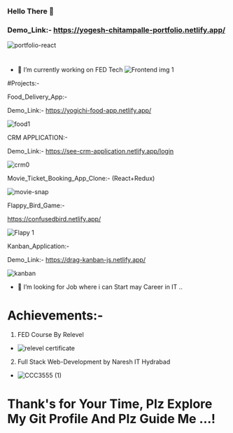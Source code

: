 ### Hello There 👋
### Demo_Link:- https://yogesh-chitampalle-portfolio.netlify.app/
![portfolio-react](https://github.com/Yogeshchitampalle/Yogeshchitampalle/assets/86973304/aebe99c4-f333-4c0c-b730-959c99c13b72)

#
- 🔭 I’m currently working on FED Tech
![Frontend img 1](https://github.com/Yogeshchitampalle/Yogeshchitampalle/assets/86973304/3703ec5c-9263-4fc6-9c0a-841032c45867)

#Projects:-

 Food_Delivery_App:- 

 Demo_Link:- https://yogichi-food-app.netlify.app/
  
![food1](https://github.com/Yogeshchitampalle/Yogeshchitampalle/assets/86973304/c90bf46d-cfe8-44f1-af6b-386d0c288c54)

 CRM APPLICATION:-
 
 Demo_Link:- https://see-crm-application.netlify.app/login 
 
 ![crm0](https://github.com/Yogeshchitampalle/Yogeshchitampalle/assets/86973304/b9dfa9e0-a2a2-4e8b-97b3-e65d32c0ee72)
 
 Movie_Ticket_Booking_App_Clone:- (React+Redux) 

![movie-snap](https://github.com/Yogeshchitampalle/Yogeshchitampalle/assets/86973304/6dc67a90-7476-4bad-8980-18d25af121c2)

 Flappy_Bird_Game:- 

https://confusedbird.netlify.app/

![Flapy 1](https://github.com/Yogeshchitampalle/Yogeshchitampalle/assets/86973304/050169c5-03b2-4864-978c-60de506046de) 

Kanban_Application:-

Demo_Link:- https://drag-kanban-js.netlify.app/

![kanban](https://github.com/Yogeshchitampalle/Yogeshchitampalle/assets/86973304/09f9973a-10c0-48c9-8ec2-57ce1d253a79)


- 🤔 I’m looking for Job where i can Start may Career in IT ..

# Achievements:-
1. FED Course By Relevel 
- ![relevel certificate](https://github.com/Yogeshchitampalle/Yogeshchitampalle/assets/86973304/78b7cf19-bd6a-4b32-b611-161675a3a81b)

2. Full Stack Web-Development by Naresh IT Hydrabad
- ![CCC3555 (1)](https://github.com/Yogeshchitampalle/Yogeshchitampalle/assets/86973304/f4d6e665-eca2-4656-ae01-7157e2cbfd9e)

# Thank's for Your Time, Plz Explore My Git Profile And Plz Guide Me ...!












